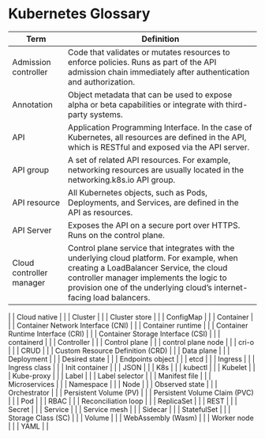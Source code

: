 # Kubernetes Glossary

| Term                                  | Definition   |
| -----------                           | -----------  |
| Admission controller	                | Code that validates or mutates resources to enforce policies. Runs as part of the API admission chain immediately after authentication and authorization.  |
| Annotation                            | Object metadata that can be used to expose alpha or beta capabilities or integrate with third-party systems.                                               |
| API                                   | Application Programming Interface. In the case of Kubernetes, all resources are defined in the API, which is RESTful and exposed via the API server.       |
| API group                             | A set of related API resources. For example, networking resources are usually located in the networking.k8s.io API group.                                  |
| API resource                          | All Kubernetes objects, such as Pods, Deployments, and Services, are defined in the API as resources.                                                      |
| API Server                            | Exposes the API on a secure port over HTTPS. Runs on the control plane.                                                                                    |
| Cloud controller manager	            |Control plane service that integrates with the underlying cloud platform. For example, when creating a LoadBalancer Service, the cloud controller manager implements the logic to provision one of the underlying cloud’s internet-facing load balancers.
|
| Cloud native                          |              |
| Cluster                               |              |
| Cluster store                         |              |
| ConfigMap                             |              |
| Container                             |              |
| Container Network Interface (CNI)     |              |
| Container runtime                     |              |
| Container Runtime Interface (CRI)     |              |
| Container Storage Interface (CSI)     |              |
| containerd                            |              |
| Controller                            |              |
| Control plane                         |              |
| control plane node                    |              |
| cri-o                                 |              |
| CRUD                                  |              |
| Custom Resource Definition (CRD)      |              |
| Data plane                            |              |
| Deployment                            |              |
| Desired state                         |              |
| Endpoints object                      |              |
| etcd                                  |              |
| Ingress                               |              |
| Ingress class                         |              |
| Init container                        |              |
| JSON                                  |              |
| K8s                                   |              |
| kubectl                               |              |
| Kubelet                               |              |
| Kube-proxy                            |              |
| Label                                 |              |
| Label selector                        |              |
| Manifest file                         |              |
| Microservices                         |              |
| Namespace                             |              |
| Node                                  |              |
| Observed state                        |              |
| Orchestrator                          |              |
| Persistent Volume (PV)                |              |
| Persistent Volume Claim (PVC)         |              |
| Pod                                   |              |
| RBAC                                  |              |
| Reconciliation loop                   |              |
| ReplicaSet                            |              |
| REST                                  |              |
| Secret                                |              |
| Service                               |              |
| Service mesh                          |              |
| Sidecar                               |              |
| StatefulSet                           |              |
| Storage Class (SC)                    |              |
| Volume                                |              |
| WebAssembly (Wasm)                    |              |
| Worker node                           |              |
| YAML                                  |              |

